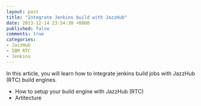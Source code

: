 ```yaml
---
layout: post
title: "Integrate Jenkins build with JazzHub"
date: 2013-12-14 23:54:30 +0800
published: false
comments: true
categories: 
- JazzHub
- IBM RTC
- Jenkins
---
```

In this article, you will learn how to integrate jenkins build jobs with JazzHub (RTC) build engines.

* How to setup your build engine with JazzHub (RTC)
* Artitecture

